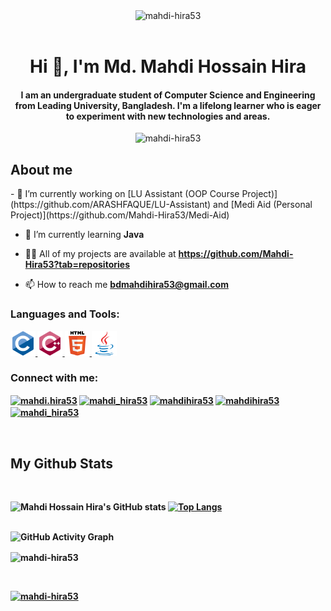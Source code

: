 <div align="center"><img src="https://cdn.pixabay.com/photo/2015/04/20/13/17/work-731198__340.jpges/banner.png" alt="mahdi-hira53"></div><br>
<h1 align="center">Hi 👋, I'm Md. Mahdi Hossain Hira</h1>
<h4 align="center">I am an undergraduate student of Computer Science and Engineering from Leading University, Bangladesh. I'm a lifelong learner who is eager to experiment with new technologies and areas.</h4>

<p align="center"> <img src="https://komarev.com/ghpvc/?username=mahdi-hira53&label=Profile%20views&color=0e75b6&style=flat" alt="mahdi-hira53" /> </p>

<h2><b>About me</b></h2>
- 🔭 I’m currently working on [LU Assistant (OOP Course Project)](https://github.com/ARASHFAQUE/LU-Assistant) and [Medi Aid (Personal Project)](https://github.com/Mahdi-Hira53/Medi-Aid)

- 🌱 I’m currently learning **Java**
- 👨‍💻 All of my projects are available at **https://github.com/Mahdi-Hira53?tab=repositories**

- 📫 How to reach me **bdmahdihira53@gmail.com**

<h3 align="left"><b>Languages and Tools:<b></h3>
<p align="left"> <a href="https://www.cprogramming.com/" target="_blank"> <img src="https://raw.githubusercontent.com/devicons/devicon/master/icons/c/c-original.svg" alt="c" width="40" height="40"/> </a> <a href="https://www.w3schools.com/cpp/" target="_blank"> <img src="https://raw.githubusercontent.com/devicons/devicon/master/icons/cplusplus/cplusplus-original.svg" alt="cplusplus" width="40" height="40"/> </a> <a href="https://www.w3.org/html/" target="_blank"> <img src="https://raw.githubusercontent.com/devicons/devicon/master/icons/html5/html5-original-wordmark.svg" alt="html5" width="40" height="40"/> </a> <a href="https://www.java.com" target="_blank"> <img src="https://raw.githubusercontent.com/devicons/devicon/master/icons/java/java-original.svg" alt="java" width="40" height="40"/> </a> </p>
  
<h3 align="left"><b>Connect with me:<b></h3>
<p align="left">
<a href="https://fb.com/mahdi.hira53" target="blank"><img align="center" src="https://raw.githubusercontent.com/rahuldkjain/github-profile-readme-generator/master/src/images/icons/Social/facebook.svg" alt="mahdi.hira53" height="30" width="40" /></a>
<a href="https://instagram.com/mahdi_hira53" target="blank"><img align="center" src="https://raw.githubusercontent.com/rahuldkjain/github-profile-readme-generator/master/src/images/icons/Social/instagram.svg" alt="mahdi_hira53" height="30" width="40" /></a>
<a href="https://www.codechef.com/users/mahdihira53" target="blank"><img align="center" src="https://cdn.jsdelivr.net/npm/simple-icons@3.1.0/icons/codechef.svg" alt="mahdihira53" height="30" width="40" /></a>
<a href="https://www.hackerrank.com/mahdihira53" target="blank"><img align="center" src="https://raw.githubusercontent.com/rahuldkjain/github-profile-readme-generator/master/src/images/icons/Social/hackerrank.svg" alt="mahdihira53" height="30" width="40" /></a>
<a href="https://codeforces.com/profile/mahdi_hira53" target="blank"><img align="center" src="https://cdn.jsdelivr.net/npm/simple-icons@3.0.1/icons/codeforces.svg" alt="mahdi_hira53" height="30" width="40" /></a>
</p><br><h2>My Github Stats</h2><br>

![Mahdi Hossain Hira's GitHub stats](https://github-readme-stats.vercel.app/api?username=Mahdi-Hira53&theme=github_dark&show_icons=true)
[![Top Langs](https://github-readme-stats.vercel.app/api/top-langs/?username=Mahdi-Hira53&layout=compact&theme=github_dark)](https://github.com/Mahdi-Hira53/github-readme-stats)
  
<br>![GitHub Activity Graph](https://activity-graph.herokuapp.com/graph?username=Mahdi-Hira53) 

<p><img align="center" src="https://github-readme-streak-stats.herokuapp.com/?user=mahdi-hira53&" alt="mahdi-hira53" /></p><br>
  
<p align="left"> <a href="https://github.com/ryo-ma/github-profile-trophy"><img src="https://github-profile-trophy.vercel.app/?username=mahdi-hira53" alt="mahdi-hira53" /></a> </p>
 
